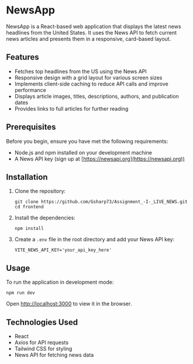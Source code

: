 # NewsApp

NewsApp is a React-based web application that displays the latest news headlines from the United States. It uses the News API to fetch current news articles and presents them in a responsive, card-based layout.

## Features

- Fetches top headlines from the US using the News API
- Responsive design with a grid layout for various screen sizes
- Implements client-side caching to reduce API calls and improve performance
- Displays article images, titles, descriptions, authors, and publication dates
- Provides links to full articles for further reading

## Prerequisites

Before you begin, ensure you have met the following requirements:

- Node.js and npm installed on your development machine
- A News API key (sign up at [https://newsapi.org](https://newsapi.org))

## Installation

1. Clone the repository:
   ```
   git clone https://github.com/Gsharp73/Assignment_-I-_LIVE_NEWS.git
   cd frontend
   ```

2. Install the dependencies:
   ```
   npm install
   ```

3. Create a `.env` file in the root directory and add your News API key:
   ```
   VITE_NEWS_API_KEY='your_api_key_here'
   ```

## Usage

To run the application in development mode:

```
npm run dev
```

Open [http://localhost:3000](http://localhost:5173) to view it in the browser.

## Technologies Used

- React
- Axios for API requests
- Tailwind CSS for styling
- News API for fetching news data

